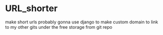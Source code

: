 # URL_shorter
make short urls 
probably gonna use django to make custom domain to link to my other gits under the free storage from git repo
